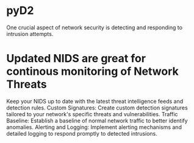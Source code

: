 # pyD2
 One crucial aspect of network security is detecting and responding to intrusion attempts. 

# Updated NIDS are great for continous monitoring of Network Threats

Keep your NIDS up to date with the latest threat intelligence feeds and detection rules.
Custom Signatures: Create custom detection signatures tailored to your network's specific threats and vulnerabilities.
Traffic Baseline: Establish a baseline of normal network traffic to better identify anomalies.
Alerting and Logging: Implement alerting mechanisms and detailed logging to respond promptly to detected intrusions.
